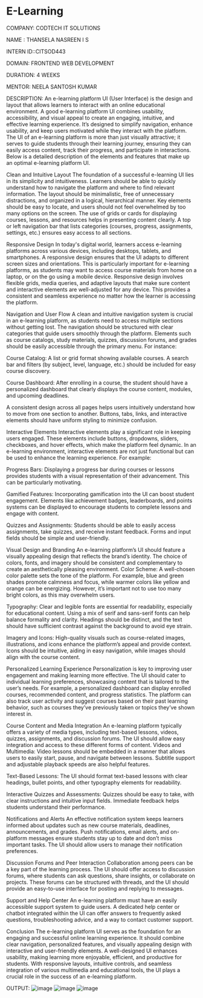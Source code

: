 # E-Learning
COMPANY: CODTECH IT SOLUTIONS

NAME : THANSELA NASREEN I S

INTERN ID::CITSOD443

DOMAIN: FRONTEND WEB DEVELOPMENT

DURATION: 4 WEEKS

MENTOR: NEELA SANTOSH KUMAR

DESCRIPTION: An e-learning platform UI (User Interface) is the design and layout that allows learners to interact with an online educational environment. A good e-learning platform UI combines usability, accessibility, and visual appeal to create an engaging, intuitive, and effective learning experience. It’s designed to simplify navigation, enhance usability, and keep users motivated while they interact with the platform. The UI of an e-learning platform is more than just visually attractive; it serves to guide students through their learning journey, ensuring they can easily access content, track their progress, and participate in interactions. Below is a detailed description of the elements and features that make up an optimal e-learning platform UI.

Clean and Intuitive Layout The foundation of a successful e-learning UI lies in its simplicity and intuitiveness. Learners should be able to quickly understand how to navigate the platform and where to find relevant information. The layout should be minimalistic, free of unnecessary distractions, and organized in a logical, hierarchical manner. Key elements should be easy to locate, and users should not feel overwhelmed by too many options on the screen.
The use of grids or cards for displaying courses, lessons, and resources helps in presenting content clearly. A top or left navigation bar that lists categories (courses, progress, assignments, settings, etc.) ensures easy access to all sections.

Responsive Design In today's digital world, learners access e-learning platforms across various devices, including desktops, tablets, and smartphones. A responsive design ensures that the UI adapts to different screen sizes and orientations. This is particularly important for e-learning platforms, as students may want to access course materials from home on a laptop, or on the go using a mobile device.
Responsive design involves flexible grids, media queries, and adaptive layouts that make sure content and interactive elements are well-adjusted for any device. This provides a consistent and seamless experience no matter how the learner is accessing the platform.

Navigation and User Flow A clean and intuitive navigation system is crucial in an e-learning platform, as students need to access multiple sections without getting lost. The navigation should be structured with clear categories that guide users smoothly through the platform. Elements such as course catalogs, study materials, quizzes, discussion forums, and grades should be easily accessible through the primary menu.
For instance:

Course Catalog: A list or grid format showing available courses. A search bar and filters (by subject, level, language, etc.) should be included for easy course discovery.

Course Dashboard: After enrolling in a course, the student should have a personalized dashboard that clearly displays the course content, modules, and upcoming deadlines.

A consistent design across all pages helps users intuitively understand how to move from one section to another. Buttons, tabs, links, and interactive elements should have uniform styling to minimize confusion.

Interactive Elements Interactive elements play a significant role in keeping users engaged. These elements include buttons, dropdowns, sliders, checkboxes, and hover effects, which make the platform feel dynamic. In an e-learning environment, interactive elements are not just functional but can be used to enhance the learning experience.
For example:

Progress Bars: Displaying a progress bar during courses or lessons provides students with a visual representation of their advancement. This can be particularly motivating.

Gamified Features: Incorporating gamification into the UI can boost student engagement. Elements like achievement badges, leaderboards, and points systems can be displayed to encourage students to complete lessons and engage with content.

Quizzes and Assignments: Students should be able to easily access assignments, take quizzes, and receive instant feedback. Forms and input fields should be simple and user-friendly.

Visual Design and Branding An e-learning platform’s UI should feature a visually appealing design that reflects the brand’s identity. The choice of colors, fonts, and imagery should be consistent and complementary to create an aesthetically pleasing environment.
Color Scheme: A well-chosen color palette sets the tone of the platform. For example, blue and green shades promote calmness and focus, while warmer colors like yellow and orange can be energizing. However, it’s important not to use too many bright colors, as this may overwhelm users.

Typography: Clear and legible fonts are essential for readability, especially for educational content. Using a mix of serif and sans-serif fonts can help balance formality and clarity. Headings should be distinct, and the text should have sufficient contrast against the background to avoid eye strain.

Imagery and Icons: High-quality visuals such as course-related images, illustrations, and icons enhance the platform’s appeal and provide context. Icons should be intuitive, aiding in easy navigation, while images should align with the course content.

Personalized Learning Experience Personalization is key to improving user engagement and making learning more effective. The UI should cater to individual learning preferences, showcasing content that is tailored to the user’s needs. For example, a personalized dashboard can display enrolled courses, recommended content, and progress statistics.
The platform can also track user activity and suggest courses based on their past learning behavior, such as courses they’ve previously taken or topics they’ve shown interest in.

Course Content and Media Integration An e-learning platform typically offers a variety of media types, including text-based lessons, videos, quizzes, assignments, and discussion forums. The UI should allow easy integration and access to these different forms of content.
Videos and Multimedia: Video lessons should be embedded in a manner that allows users to easily start, pause, and navigate between lessons. Subtitle support and adjustable playback speeds are also helpful features.

Text-Based Lessons: The UI should format text-based lessons with clear headings, bullet points, and other typography elements for readability.

Interactive Quizzes and Assessments: Quizzes should be easy to take, with clear instructions and intuitive input fields. Immediate feedback helps students understand their performance.

Notifications and Alerts An effective notification system keeps learners informed about updates such as new course materials, deadlines, announcements, and grades. Push notifications, email alerts, and on-platform messages ensure students stay up to date and don’t miss important tasks. The UI should allow users to manage their notification preferences.

Discussion Forums and Peer Interaction Collaboration among peers can be a key part of the learning process. The UI should offer access to discussion forums, where students can ask questions, share insights, or collaborate on projects. These forums can be structured with threads, and the UI should provide an easy-to-use interface for posting and replying to messages.

Support and Help Center An e-learning platform must have an easily accessible support system to guide users. A dedicated help center or chatbot integrated within the UI can offer answers to frequently asked questions, troubleshooting advice, and a way to contact customer support.

Conclusion The e-learning platform UI serves as the foundation for an engaging and successful online learning experience. It should combine clear navigation, personalized features, and visually appealing design with interactive and user-friendly elements. A well-designed UI enhances usability, making learning more enjoyable, efficient, and productive for students. With responsive layouts, intuitive controls, and seamless integration of various multimedia and educational tools, the UI plays a crucial role in the success of an e-learning platform.

OUTPUT:
![image](https://github.com/user-attachments/assets/c7e2dfad-f572-403e-9943-6eae0e386e1a)
![image](https://github.com/user-attachments/assets/df9a84e9-2197-453b-a641-cb94a4a295fa)
![image](https://github.com/user-attachments/assets/077a5e67-cc62-43c9-90e8-33a73b14e07b)


